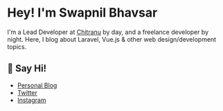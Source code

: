# Hey! I'm Swapnil Bhavsar

I'm a Lead Developer at [Chitranu](https://chitranu.com) by day, and a freelance developer by night. Here, I blog about Laravel, Vue.js & other web design/development topics.

## 👋 Say Hi! 
 - [Personal Blog](https://swapnil.dev)
 - [Twitter](https://twitter.com/swapnil_bhavsar)
 - [Instagram](https://instagram/swapnilbhavsar)
